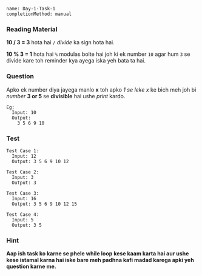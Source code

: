 ```ngMeta
name: Day-1-Task-1
completionMethod: manual
```

### Reading Material
**10 / 3 = 3** hota hai `/` *divide* ka sign hota hai.

**10 % 3 = 1** hota hai `%` modulas bolte hai joh ki ek number `10` agar hum `3`
se divide kare toh reminder kya ayega iska yeh bata ta hai.

### Question
Apko ek number diya jayega manlo **x** toh apko *1 se leke x* ke bich meh joh bi *number* **3 or 5** se **divisible** hai ushe *print* kardo.

```
Eg:
  Input: 10
  Output:
    3 5 6 9 10
```

### Test

```
Test Case 1:
  Input: 12
  Output: 3 5 6 9 10 12
```

```
Test Case 2:
  Input: 3
  Output: 3
```

```
Test Case 3:
  Input: 16
  Output: 3 5 6 9 10 12 15
```

```
Test Case 4:
  Input: 5
  Output: 3 5
```

### Hint
**Aap ish task ko karne se phele while loop kese kaam karta hai aur ushe kese istamal karna hai iske bare meh padhna kafi madad karega apki yeh question karne me.**
